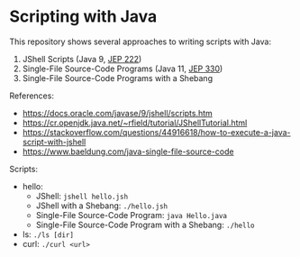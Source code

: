 # Scripting with Java

This repository shows several approaches to writing scripts with Java:

1. JShell Scripts (Java 9, [JEP 222](https://openjdk.java.net/jeps/222))
2. Single-File Source-Code Programs (Java 11, [JEP 330](https://openjdk.java.net/jeps/330))
3. Single-File Source-Code Programs with a Shebang

References:

* https://docs.oracle.com/javase/9/jshell/scripts.htm
* https://cr.openjdk.java.net/~rfield/tutorial/JShellTutorial.html
* https://stackoverflow.com/questions/44916618/how-to-execute-a-java-script-with-jshell
* https://www.baeldung.com/java-single-file-source-code

Scripts:

* hello:
  * JShell: `jshell hello.jsh`
  * JShell with a Shebang: `./hello.jsh`
  * Single-File Source-Code Program: `java Hello.java`
  * Single-File Source-Code Program with a Shebang: `./hello`
* ls: `./ls [dir]`
* curl: `./curl <url>`
